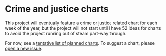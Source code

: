 # Crime and justice charts

This project will eventually feature a crime or justice related chart for each
week of the year, but the project will not start until I have 52 ideas for 
charts to avoid the project running out of steam part-way through.

For now, see a [tentative list of planned charts](./charts.md). To suggest a
chart, please [open a new issue](../../issues/new).
